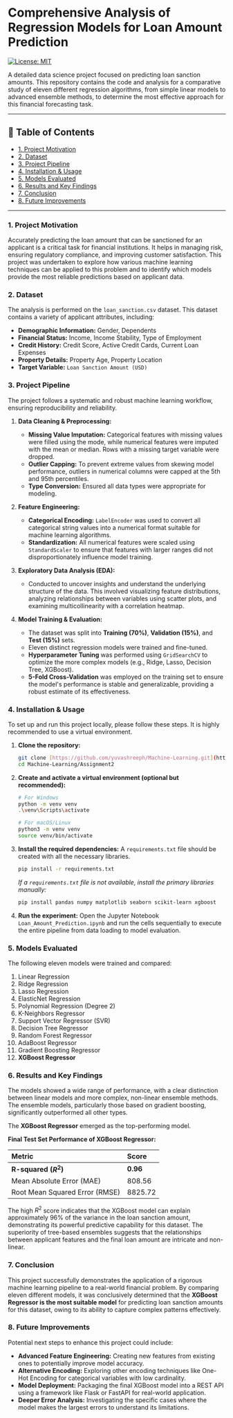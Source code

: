 # Comprehensive Analysis of Regression Models for Loan Amount Prediction

[![License: MIT](https://img.shields.io/badge/License-MIT-yellow.svg)](https://opensource.org/licenses/MIT)

A detailed data science project focused on predicting loan sanction amounts. This repository contains the code and analysis for a comparative study of eleven different regression algorithms, from simple linear models to advanced ensemble methods, to determine the most effective approach for this financial forecasting task.

---

## 📖 Table of Contents

* [1. Project Motivation](#1-project-motivation)
* [2. Dataset](#2-dataset)
* [3. Project Pipeline](#3-project-pipeline)
* [4. Installation & Usage](#4-installation--usage)
* [5. Models Evaluated](#5-models-evaluated)
* [6. Results and Key Findings](#6-results-and-key-findings)
* [7. Conclusion](#7-conclusion)
* [8. Future Improvements](#8-future-improvements)

---

### 1. Project Motivation

Accurately predicting the loan amount that can be sanctioned for an applicant is a critical task for financial institutions. It helps in managing risk, ensuring regulatory compliance, and improving customer satisfaction. This project was undertaken to explore how various machine learning techniques can be applied to this problem and to identify which models provide the most reliable predictions based on applicant data.

### 2. Dataset

The analysis is performed on the `loan_sanction.csv` dataset. This dataset contains a variety of applicant attributes, including:
* **Demographic Information:** Gender, Dependents
* **Financial Status:** Income, Income Stability, Type of Employment
* **Credit History:** Credit Score, Active Credit Cards, Current Loan Expenses
* **Property Details:** Property Age, Property Location
* **Target Variable:** `Loan Sanction Amount (USD)`

### 3. Project Pipeline

The project follows a systematic and robust machine learning workflow, ensuring reproducibility and reliability.

1.  **Data Cleaning & Preprocessing:**
    * **Missing Value Imputation:** Categorical features with missing values were filled using the mode, while numerical features were imputed with the mean or median. Rows with a missing target variable were dropped.
    * **Outlier Capping:** To prevent extreme values from skewing model performance, outliers in numerical columns were capped at the 5th and 95th percentiles.
    * **Type Conversion:** Ensured all data types were appropriate for modeling.

2.  **Feature Engineering:**
    * **Categorical Encoding:** `LabelEncoder` was used to convert all categorical string values into a numerical format suitable for machine learning algorithms.
    * **Standardization:** All numerical features were scaled using `StandardScaler` to ensure that features with larger ranges did not disproportionately influence model training.

3.  **Exploratory Data Analysis (EDA):**
    * Conducted to uncover insights and understand the underlying structure of the data. This involved visualizing feature distributions, analyzing relationships between variables using scatter plots, and examining multicollinearity with a correlation heatmap.

4.  **Model Training & Evaluation:**
    * The dataset was split into **Training (70%)**, **Validation (15%)**, and **Test (15%)** sets.
    * Eleven distinct regression models were trained and fine-tuned.
    * **Hyperparameter Tuning** was performed using `GridSearchCV` to optimize the more complex models (e.g., Ridge, Lasso, Decision Tree, XGBoost).
    * **5-Fold Cross-Validation** was employed on the training set to ensure the model's performance is stable and generalizable, providing a robust estimate of its effectiveness.

### 4. Installation & Usage

To set up and run this project locally, please follow these steps. It is highly recommended to use a virtual environment.

1.  **Clone the repository:**
    ```bash
    git clone [https://github.com/yuvashreeph/Machine-Learning.git](https://github.com/yuvashreeph/Machine-Learning.git)
    cd Machine-Learning/Assignment2
    ```

2.  **Create and activate a virtual environment (optional but recommended):**
    ```bash
    # For Windows
    python -m venv venv
    .\venv\Scripts\activate

    # For macOS/Linux
    python3 -m venv venv
    source venv/bin/activate
    ```

3.  **Install the required dependencies:**
    A `requirements.txt` file should be created with all the necessary libraries.
    ```bash
    pip install -r requirements.txt
    ```
    *If a `requirements.txt` file is not available, install the primary libraries manually:*
    ```bash
    pip install pandas numpy matplotlib seaborn scikit-learn xgboost
    ```

4.  **Run the experiment:**
    Open the Jupyter Notebook `Loan_Amount_Prediction.ipynb` and run the cells sequentially to execute the entire pipeline from data loading to model evaluation.

### 5. Models Evaluated

The following eleven models were trained and compared:
1.  Linear Regression
2.  Ridge Regression
3.  Lasso Regression
4.  ElasticNet Regression
5.  Polynomial Regression (Degree 2)
6.  K-Neighbors Regressor
7.  Support Vector Regressor (SVR)
8.  Decision Tree Regressor
9.  Random Forest Regressor
10. AdaBoost Regressor
11. Gradient Boosting Regressor
12. **XGBoost Regressor**

### 6. Results and Key Findings

The models showed a wide range of performance, with a clear distinction between linear models and more complex, non-linear ensemble methods. The ensemble models, particularly those based on gradient boosting, significantly outperformed all other types.

The **XGBoost Regressor** emerged as the top-performing model.

**Final Test Set Performance of XGBoost Regressor:**

| Metric | Score |
| :--- | :--- |
| **R-squared ($R^2$)** | **0.96** |
| Mean Absolute Error (MAE) | 808.56 |
| Root Mean Squared Error (RMSE) | 8825.72 |

The high $R^2$ score indicates that the XGBoost model can explain approximately 96% of the variance in the loan sanction amount, demonstrating its powerful predictive capability for this dataset. The superiority of tree-based ensembles suggests that the relationships between applicant features and the final loan amount are intricate and non-linear.

### 7. Conclusion

This project successfully demonstrates the application of a rigorous machine learning pipeline to a real-world financial problem. By comparing eleven different models, it was conclusively determined that the **XGBoost Regressor is the most suitable model** for predicting loan sanction amounts for this dataset, owing to its ability to capture complex patterns effectively.

### 8. Future Improvements

Potential next steps to enhance this project could include:
* **Advanced Feature Engineering:** Creating new features from existing ones to potentially improve model accuracy.
* **Alternative Encoding:** Exploring other encoding techniques like One-Hot Encoding for categorical variables with low cardinality.
* **Model Deployment:** Packaging the final XGBoost model into a REST API using a framework like Flask or FastAPI for real-world application.
* **Deeper Error Analysis:** Investigating the specific cases where the model makes the largest errors to understand its limitations.
